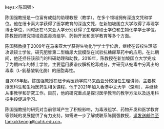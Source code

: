 keys:<陈国强>


陈国强教授是一位富有成就的助理教授（教学），在多个领域拥有深造文凭和学位。他在纽卡索大学获得了医学教育的深造文凭，在新加坡国立大学取得了毒理学博士学位，同时还在马来亚大学分别获得了生理学硕士学位和生物化学学士学位。陈教授的研究领域涵盖毒液组学、药物开发和医学教育等多个方面。

陈国强教授于2009年在马来亚大学获得生物化学学士学位后，继续在该校生理部攻读硕士学位，研究肥胖第二型糖尿大鼠模型在试验抗糖尿草药中的应用。在此期间，他还担任该部门的科研助理和助教。2018年，陈教授在新加坡国立大学完成了为期四年的博士学位，主要运用质谱仪解析蛇毒成分，并研究从蛇毒中分离出的毒素（L-氨基酸氧化酶）的细胞毒性。

自2018年起，陈国强教授在纽卡索医药学院马来西亚分校担任生理讲师，主要教授医科生和生物医药生相关课程。他于2021年加入香港中文大学（深圳），并继续从事教学和研究工作。目前，他的研究重点是探讨医学教育的教学方法以及运用科技手段促进学习。

陈国强教授的研究对当前领域产生了积极影响，为毒液组学、药物开发和医学教育等领域的发展提供了有力支持。如需进一步了解或联系陈国强教授，请发送邮件至tankokkeong@cuhk.edu.cn。